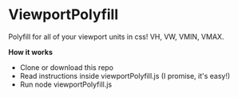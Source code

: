 # ViewportPolyfill
Polyfill for all of your viewport units in css! VH, VW, VMIN, VMAX.



**How it works**
<ul>
  <li>Clone or download this repo</li>
  <li>Read instructions inside viewportPolyfill.js (I promise, it's easy!)</li>
  <li>Run node viewportPolyfill.js</li>
</ul>
